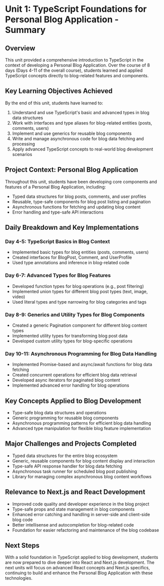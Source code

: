 # Unit 1: TypeScript Foundations for Personal Blog Application - Summary

## Overview
This unit provided a comprehensive introduction to TypeScript in the context of developing a Personal Blog Application. Over the course of 8 days (Days 4-11 of the overall course), students learned and applied TypeScript concepts directly to blog-related features and components.

## Key Learning Objectives Achieved
By the end of this unit, students have learned to:
1. Understand and use TypeScript's basic and advanced types in blog data structures
2. Work with interfaces and type aliases for blog-related entities (posts, comments, users)
3. Implement and use generics for reusable blog components
4. Write and manage asynchronous code for blog data fetching and processing
5. Apply advanced TypeScript concepts to real-world blog development scenarios

## Project Context: Personal Blog Application
Throughout this unit, students have been developing core components and features of a Personal Blog Application, including:
- Typed data structures for blog posts, comments, and user profiles
- Reusable, type-safe components for blog post listing and pagination
- Asynchronous functions for fetching and updating blog content
- Error handling and type-safe API interactions

## Daily Breakdown and Key Implementations

### Day 4-5: TypeScript Basics in Blog Context
- Implemented basic types for blog entities (posts, comments, users)
- Created interfaces for BlogPost, Comment, and UserProfile
- Used type annotations and inference in blog-related code

### Day 6-7: Advanced Types for Blog Features
- Developed function types for blog operations (e.g., post filtering)
- Implemented union types for different blog post types (text, image, video)
- Used literal types and type narrowing for blog categories and tags

### Day 8-9: Generics and Utility Types for Blog Components
- Created a generic Pagination component for different blog content types
- Implemented utility types for transforming blog post data
- Developed custom utility types for blog-specific operations

### Day 10-11: Asynchronous Programming for Blog Data Handling
- Implemented Promise-based and async/await functions for blog data fetching
- Created concurrent operations for efficient blog data retrieval
- Developed async iterators for paginated blog content
- Implemented advanced error handling for blog operations

## Key Concepts Applied to Blog Development
- Type-safe blog data structures and operations
- Generic programming for reusable blog components
- Asynchronous programming patterns for efficient blog data handling
- Advanced type manipulation for flexible blog feature implementation

## Major Challenges and Projects Completed
- Typed data structures for the entire blog ecosystem
- Generic, reusable components for blog content display and interaction
- Type-safe API response handler for blog data fetching
- Asynchronous task runner for scheduled blog post publishing
- Library for managing complex asynchronous blog content workflows

## Relevance to Next.js and React Development
- Improved code quality and developer experience in the blog project
- Type-safe props and state management in blog components
- Enhanced error catching and handling in server-side and client-side blog code
- Better intellisense and autocompletion for blog-related code
- Foundation for easier refactoring and maintenance of the blog codebase

## Next Steps
With a solid foundation in TypeScript applied to blog development, students are now prepared to dive deeper into React and Next.js development. The next units will focus on advanced React concepts and Next.js specifics, continuing to build and enhance the Personal Blog Application with these technologies.
